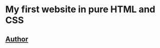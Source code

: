 <h1>My first website in pure HTML and CSS</h1>
<h2><a href="https://yanasergeevna.github.io/HTML-CSS/">Author</a></h2>

